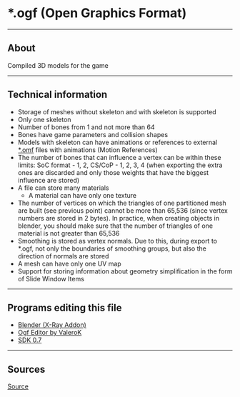 # *.ogf (Open Graphics Format)

___

## About

Compiled 3D models for the game

___

## Technical information

- Storage of meshes without skeleton and with skeleton is supported
- Only one skeleton
- Number of bones from 1 and not more than 64
- Bones have game parameters and collision shapes
- Models with skeleton can have animations or references to external [*.omf](../animations/omf.md) files with animations (Motion References)
- The number of bones that can influence a vertex can be within these limits: SoC format - 1, 2, CS/CoP - 1, 2, 3, 4 (when exporting the extra ones are discarded and only those weights that have the biggest influence are stored)
- A file can store many materials
  - A material can have only one texture
- The number of vertices on which the triangles of one partitioned mesh are built (see previous point) cannot be more than 65,536 (since vertex numbers are stored in 2 bytes). In practice, when creating objects in blender, you should make sure that the number of triangles of one material is not greater than 65,536
- Smoothing is stored as vertex normals. Due to this, during export to *.ogf, not only the boundaries of smoothing groups, but also the direction of normals are stored
- A mesh can have only one UV map
- Support for storing information about geometry simplification in the form of Slide Window Items

___

## Programs editing this file

- [Blender (X-Ray Addon)](../../../modding-tools/blender/blender-x-ray-addon-summary.md)
- [Ogf Editor by ValeroK](../../../modding-tools/models/ogf-editor-by-valerok.md)
- [SDK 0.7](../../../modding-tools/sdk/README.md)

___

## Sources

[Source](https://github.com/PavelBlend/blender-xray/wiki/Formats#ogf)
